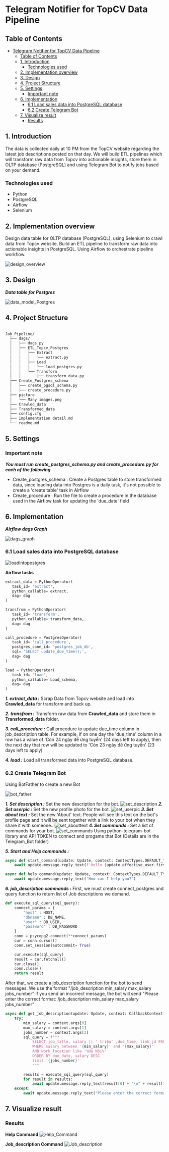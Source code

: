 # Telegram Notifier for TopCV Data Pipeline

## Table of Contents
- [Telegram Notifier for TopCV Data Pipeline](#telegram-notifier-for-topcv-data-pipeline)
  - [Table of Contents](#table-of-contents)
  - [1. Introduction](#1-introduction)
    - [Technologies used](#technologies-used)
  - [2. Implementation overview](#2-implementation-overview)
  - [3. Design](#3-design)
  - [4. Project Structure](#4-project-structure)
  - [5. Settings](#5-settings)
    - [Important note](#important-note)
  - [6. Implementation](#6-implementation)
    - [6.1 Load sales data into PostgreSQL database](#61-load-sales-data-into-postgresql-database)
    - [6.2 Create Telegram Bot](#62-create-telegram-bot)
  - [7. Visualize result](#7-visualize-result)
    - [Results](#results)


## 1. Introduction 
The data is collected daily at 10 PM from the TopCV website regarding the latest job descriptions posted on that day. We will build ETL pipelines which will transform raw data from Topcv into actionable insights, store them in OLTP database (PostgreSQL) and using Telegram Bot to notify jobs based on your demand.

### Technologies used
- Python
- PostgreSQL
- Airflow
- Selenium

## 2. Implementation overview
Design data table for OLTP database (PostgreSQL), using Selenium to crawl data from Topcv website. Build an ETL pipeline to transform raw data into actionable insights in PostgreSQL. Using Airflow to orchestrate pipeline workflow.

![design_overview](picture/design_overview.png)

## 3. Design 
***Data table for Postgres***

![data_model_Postgres](picture/drawSQL_1.png)

## 4. Project Structure

```bash

Job_Pipeline/
  ├── dags/
  │   ├── dags.py
  │   ├── ETL_Topcv_Postgres
  │   │   ├── Extract
  │   │   │   └── extract.py
  │   │   ├── Load
  │   │   │   └── load_postgres.py
  │   │   └── Transform
  │   │       ├── transform_data.py
  ├── Create_Postgres_schema
  │   ├── create_pgsql_schema.py
  │   ├── create_procedure.py  
  ├── picture
  │   └── Many images.png
  ├── Crawled_data
  ├── Transformed_data
  ├── config.cfg
  ├── Implementation detail.md
  └── readme.md
```

## 5. Settings

### Important note

***You must run create_postgres_schema.py and create_procedure.py for each of the following***

- Create_postgres_schema : Create a Postgres table to store transformed data, since loading data into Postgres is a daily task, it's not possible to create a 'create table' task in Airflow  
- Create_procedure : Run the file to create a procedure in the database used in the Airflow task for updating the 'due_date' field

## 6. Implementation

***Airflow dags Graph***

![dags_graph](picture/Airflow_dags.png)

### 6.1 Load sales data into PostgreSQL database

![loadintopostgres](picture/load-into-postgres.png)

**Airflow tasks**


 ```python
extract_data = PythonOperator(
    task_id= 'extract',
    python_callable= extract,
    dag= dag
)

transfrom = PythonOperator(
    task_id= 'transform',
    python_callable= transform_data,
    dag= dag
)

call_procedure = PostgresOperator(
    task_id= 'call_procedure',
    postgres_conn_id= 'postgres_job_db',
    sql= 'SELECT update_due_time();',
    dag= dag
)

load = PythonOperator(
    task_id= 'load',
    python_callable= Load_schema,
    dag= dag
)
 ``` 
 
***1. extract_data :*** Scrap Data from Topcv website and load into **Crawled_data** for transform and back up.

***2. transfrom :*** Transform raw data from **Crawled_data** and store them in **Transformed_data** folder.

***3. call_procedure :*** Call procedure to update due_time column in job_description table. For example, if on one day the 'due_time' column in a row has a value of 'Còn 24 ngày để ứng tuyển' (24 days left to apply), then the next day that row will be updated to 'Còn 23 ngày để ứng tuyển' (23 days left to apply)

***4. load :*** Load all transformed data into PostgreSQL database.


### 6.2 Create Telegram Bot
Using BotFather to create a new Bot

![bot_father](picture/Bot_father.png)

***1. Set description :*** Set the new description for the bot.
![set_description](picture/set_description.png)
***2. Set userpic :*** Set the new profile photo for the bot.
![set_userpic](picture/set_userpic.png)
***3. Set about text :*** Set the new 'About' text. People will see this text on the bot's profile page and it will be sent together with a link to your bot when they share it with someone..
![set_abouttext](picture/set_abouttext.png)
***4. Set commands :*** Set a list of commands for your bot.
![set_commands](picture/set_commands.png)
Using python-telegram-bot library and API TOKEN to connect and progame that Bot (Details are in the Telegram_Bot folder)

***5. Start and Help commands :***
```python
async def start_command(update: Update, context: ContextTypes.DEFAULT_TYPE):
    await update.message.reply_text(f'Hello {update.effective_user.first_name}!, Welcome to the bot')

async def help_command(update: Update, context: ContextTypes.DEFAULT_TYPE):
    await update.message.reply_text('How can I help you?')
```

***6. job_description commands :***
First, we must create connect_postgres and query function to return list of Job descriptions we demand.
```python
def execute_sql_query(sql_query):
    connect_params = {
        "host" : HOST,
        "dbname" : DB_NAME,
        "user" : DB_USER,
        "password" : DB_PASSWORD
    }
    conn = psycopg2.connect(**connect_params)
    cur = conn.cursor()
    conn.set_session(autocommit= True)

    cur.execute(sql_query)
    result = cur.fetchall()
    cur.close()
    conn.close()
    return result
```

After that, we create a job_description function for the bot to send messages. We use the format "/job_description min_salary max_salary jobs_number" if you send an incorrect message, the bot will send "Please enter the correct format: /job_description min_salary max_salary jobs_number"
```python
async def get_job_description(update: Update, context: CallbackContext):
    try:
        min_salary = context.args[0]
        max_salary = context.args[1]
        jobs_number = context.args[2]
        sql_query = f"""
            SELECT job_title, salary || ' triệu' ,due_time, link_jd FROM job_description
            WHERE salary between '{min_salary}' and '{max_salary}'
            AND work_location like '%Hà Nội%'
            ORDER BY due_date, salary DESC
            limit '{jobs_number}'
            """

        results = execute_sql_query(sql_query)
        for result in results: 
            await update.message.reply_text(result[0] + "\n" + result[1] + "\n" + result[2] + "\n" + result[3])
    except:
        await update.message.reply_text("Please enter the correct format: /job_description min_salary max_salary jobs_number")

```
## 7. Visualize result

### Results

**Help Command**
![Help_Command](picture/start_help_commands.png)
  
**Job_description Command**
![Job_description](picture/job_description_command.png)

  
